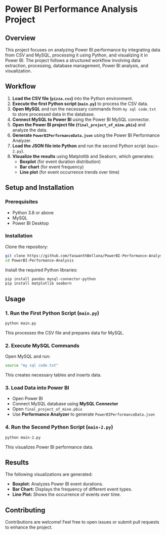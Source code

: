 # Power BI Performance Analysis Project

## Overview
This project focuses on analyzing Power BI performance by integrating data from CSV and MySQL, processing it using Python, and visualizing it in Power BI. The project follows a structured workflow involving data extraction, processing, database management, Power BI analysis, and visualization.

## Workflow
1. **Load the CSV file (`pizza.csv`)** into the Python environment.
2. **Execute the first Python script (`main.py`)** to process the CSV data.
3. **Open MySQL** and run the necessary commands from `my sql code.txt` to store processed data in the database.
4. **Connect MySQL to Power BI** using the Power BI MySQL connector.
5. **Open the Power BI project file (`final_project_of_mine.pbix`)** and analyze the data.
6. **Generate `PowerBIPerformanceData.json`** using the Power BI Performance Analyzer.
7. **Load the JSON file into Python** and run the second Python script (`main-2.py`).
8. **Visualize the results** using Matplotlib and Seaborn, which generates:
   - **Boxplot** (for event duration distribution)
   - **Bar chart** (for event frequency)
   - **Line plot** (for event occurrence trends over time)

## Setup and Installation
### Prerequisites
- Python 3.8 or above
- MySQL
- Power BI Desktop

### Installation
Clone the repository:
```bash
git clone https://github.com/YaswanthBellana/PowerBI-Performance-Analysis.git
cd PowerBI-Performance-Analysis
```

Install the required Python libraries:
```bash
pip install pandas mysql-connector-python
pip install matplotlib seaborn
```

## Usage
### 1. Run the First Python Script (`main.py`)
```bash
python main.py
```
This processes the CSV file and prepares data for MySQL.

### 2. Execute MySQL Commands
Open MySQL and run:
```bash
source "my sql code.txt"
```
This creates necessary tables and inserts data.

### 3. Load Data into Power BI
- Open Power BI
- Connect MySQL database using **MySQL Connector**
- Open `final_project_of_mine.pbix`
- Use **Performance Analyzer** to generate `PowerBIPerformanceData.json`

### 4. Run the Second Python Script (`main-2.py`)
```bash
python main-2.py
```
This visualizes Power BI performance data.

## Results
The following visualizations are generated:
- **Boxplot:** Analyzes Power BI event durations.
- **Bar Chart:** Displays the frequency of different event types.
- **Line Plot:** Shows the occurrence of events over time.

## Contributing
Contributions are welcome! Feel free to open issues or submit pull requests to enhance the project.

